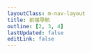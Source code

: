 ```yaml
---
layoutClass: m-nav-layout
title: 前端导航
outline: [2, 3, 4]
lastUpdated: false
editLink: false
---
```


<script setup>
import MNavLinks from '../.vitepress/theme/components/MNavLinks.vue'

import { NAV_DATA } from './nav/data'
</script>
<style src="./nav/nav.scss"></style>

<!-- # 前端导航 -->

<MNavLinks v-for="{title, items} in NAV_DATA" :title="title" :items="items"/>
